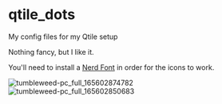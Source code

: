 # qtile_dots
My config files for my Qtile setup

Nothing fancy, but I like it.

You'll need to install a [Nerd Font](https://www.nerdfonts.com/) in order for the icons to work.

![tumbleweed-pc_full_165602874782](https://user-images.githubusercontent.com/457202/175434361-4b6815e1-d395-43a6-9feb-4576209d686c.png)
![tumbleweed-pc_full_165602850683](https://user-images.githubusercontent.com/457202/175434388-b63e8b29-fbdd-44e2-822c-27e1027d82ae.png)
